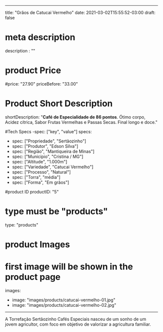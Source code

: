 
---
title: "Grãos de Catucai Vermelho"
date: 2021-03-02T15:55:52-03:00
draft: false

# meta description
description : ""

# product Price
#price: "27.90"
priceBefore: "33.00"

# Product Short Description
shortDescription: "**Café de Especialidade de 86 pontos**. Ótimo corpo, Acidez cítrica, Sabor Frutas Vermelhas e Passas Secas. Final longo e doce."

#Tech Specs -spec: ["key", "value"]
specs:
  - spec: ["Propriedade", "Sertãozinho"]
  - spec: ["Produtor", "Edson Silva"]
  - spec: ["Região", "Mantiqueira de Minas"]
  - spec: ["Município", "Cristina / MG"]
  - spec: ["Altitude", "1.000m"]
  - spec: ["Variedade", "Catucai Vermelho"]
  - spec: ["Processo", "Natural"]
  - spec: ["Torra", "média"]
  - spec: ["Forma", "Em grãos"]

#product ID
productID: "5"

# type must be "products"
type: "products"

# product Images
# first image will be shown in the product page
images:
  - image: "images/products/catucai-vermelho-01.jpg"
  - image: "images/products/catucai-vermelho-02.jpg"
---

A Torrefação Sertãozinho Cafés Especiais nasceu de um sonho de um jovem agricultor, com foco em objetivo de valorizar a agricultura familiar.
